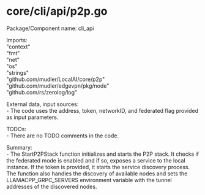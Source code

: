 # core/cli/api/p2p.go  
Package/Component name: cli_api  
  
Imports:  
	"context"  
	"fmt"  
	"net"  
	"os"  
	"strings"  
	"github.com/mudler/LocalAI/core/p2p"  
	"github.com/mudler/edgevpn/pkg/node"  
	"github.com/rs/zerolog/log"  
  
External data, input sources:  
	- The code uses the address, token, networkID, and federated flag provided as input parameters.  
  
TODOs:  
	- There are no TODO comments in the code.  
  
Summary:  
	- The StartP2PStack function initializes and starts the P2P stack. It checks if the federated mode is enabled and if so, exposes a service to the local instance. If the token is provided, it starts the service discovery process. The function also handles the discovery of available nodes and sets the LLAMACPP_GRPC_SERVERS environment variable with the tunnel addresses of the discovered nodes.  
  
  
  
